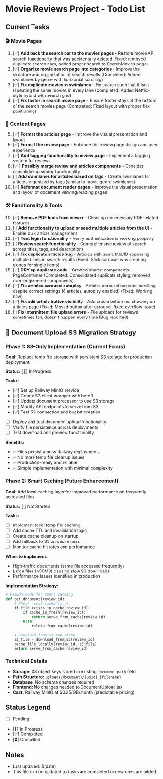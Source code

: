 # Movie Reviews Project - Todo List

## Current Tasks

### 🎬 Movie Pages
1. [✅] **Add back the search bar to the movies pages** - Restore movie API search functionality that was accidentally deleted (Fixed: removed duplicate search bars, added proper search to SearchMovies page)
2. [✅] **Organize movie search page into categories** - Improve the structure and organization of search results (Completed: Added swimlanes by genre with horizontal scrolling)
3. [✅] **Fix duplicate movies in swimlanes** - Fix search such that it isn't repeating the same movies in every lane (Completed: Added Netflix-style hybrid with search grid)
4. [✅] **Fix footer in search movie page** - Ensure footer stays at the bottom of the search movies page (Completed: Fixed layout with proper flex positioning)

### 📝 Content Pages
5. [✅] **Format the articles page** - Improve the visual presentation and layout
6. [✅] **Format the review page** - Enhance the review page design and user experience
7. [✅] **Add tagging functionality to review page** - Implement a tagging system for reviews
8. [✅ ] **Possibly merge review and articles components** - Consider consolidating similar functionality
9. [ ] **Add swimlanes for articles based on tags** - Create swimlanes for articles organized by tags (similar to movie genre swimlanes)
10. [✅] **Reformat document reader pages** - Improve the visual presentation and layout of document viewing/reading pages

### 🛠️ Functionality & Tools
10. [✅] **Remove PDF tools from viewer** - Clean up unnecessary PDF-related features
11. [ ] **Add functionality to upload or seed multiple articles from the UI** - Enable bulk article management
12. [✅] **Test login functionality** - Verify authentication is working properly
13. [ ] **Review search functionality** - Comprehensive review of search across titles, tags, and descriptions
14. [✅] **Fix duplicate articles bug** - Articles with same title/ID appearing multiple times in search results (Fixed: Slick carousel was creating clones for single items)
15. [✅] **DRY up duplicate code** - Created shared components: PageContainer (Completed: Consolidated duplicate styling, removed over-engineered components)
16. [✅] **Fix articles carousel autoplay** - Articles carousel not auto-scrolling despite correct settings (6 articles, autoplay enabled) (Fixed: Working now)
17. [✅] **Fix add article button visibility** - Add article button not showing on articles page (Fixed: Moved button after carousel, fixed overflow issue)
18. [ ] **Fix intermittent file upload errors** - File uploads for reviews sometimes fail, doesn't happen every time (Bug reported)

## 🚀 Document Upload S3 Migration Strategy

### Phase 1: S3-Only Implementation (Current Focus)
**Goal:** Replace temp file storage with persistent S3 storage for production deployment

**Status:** [🔄] In Progress

**Tasks:**
- [✅] Set up Railway MinIO service
- [✅] Create S3 client wrapper with boto3
- [✅] Update document processor to use S3 storage
- [✅] Modify API endpoints to serve from S3
- [✅] Test S3 connection and bucket creation
- [ ] Deploy and test document upload functionality
- [ ] Verify file persistence across deployments
- [ ] Test download and preview functionality

**Benefits:**
- ✅ Files persist across Railway deployments
- ✅ No more temp file cleanup issues
- ✅ Production-ready and reliable
- ✅ Simple implementation with minimal complexity

### Phase 2: Smart Caching (Future Enhancement)
**Goal:** Add local caching layer for improved performance on frequently accessed files

**Status:** [ ] Not Started

**Tasks:**
- [ ] Implement local temp file caching
- [ ] Add cache TTL and invalidation logic
- [ ] Create cache cleanup on startup
- [ ] Add fallback to S3 on cache miss
- [ ] Monitor cache hit rates and performance

**When to implement:**
- High-traffic documents (same file accessed frequently)
- Large files (>50MB) causing slow S3 downloads
- Performance issues identified in production

**Implementation Strategy:**
```python
# Pseudo-code for smart caching
def get_document(review_id):
    # Check local cache first
    if file_exists_in_cache(review_id):
        if cache_is_fresh(review_id):
            return serve_from_cache(review_id)
        else:
            delete_from_cache(review_id)
    
    # Download from S3 and cache
    s3_file = download_from_s3(review_id)
    cache_file_locally(review_id, s3_file)
    return serve_from_cache(review_id)
```

### Technical Details
- **Storage:** S3 object keys stored in existing `document_path` field
- **Path Structure:** `uploads/documents/{uuid}_{filename}`
- **Database:** No schema changes required
- **Frontend:** No changes needed to DocumentUpload.jsx
- **Cost:** Railway MinIO at $0.25/GB/month (predictable pricing)

## Status Legend
- [ ] Pending
- [🔄] In Progress
- [✅] Completed
- [❌] Cancelled

## Notes
- Last updated: $(date)
- This file can be updated as tasks are completed or new ones are added
